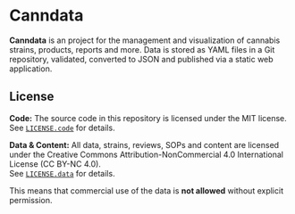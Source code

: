 # Canndata

**Canndata** is an project for the management and visualization of cannabis strains, products, reports and more. Data is stored as YAML files in a Git repository, validated, converted to JSON and published via a static web application.

## License

**Code:** 
The source code in this repository is licensed under the MIT license.  
See [`LICENSE.code`](./LICENSE.code) for details.

**Data & Content:** 
All data, strains, reviews, SOPs and content are licensed under the Creative Commons Attribution-NonCommercial 4.0 International License (CC BY-NC 4.0).  
See [`LICENSE.data`](./LICENSE.data) for details.

This means that commercial use of the data is **not allowed** without explicit permission.